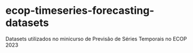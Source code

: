 # ecop-timeseries-forecasting-datasets
Datasets utilizados no minicurso de Previsão de Séries Temporais no ECOP 2023 
